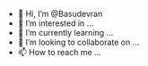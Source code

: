 - 👋 Hi, I’m @Basudevran
- 👀 I’m interested in ...
- 🌱 I’m currently learning ...
- 💞️ I’m looking to collaborate on ...
- 📫 How to reach me ...

<!---
Basudevran/Basudevran is a ✨ special ✨ repository because its `README.md` (this file) appears on your GitHub profile.
You can click the Preview link to take a look at your changes.
--->
